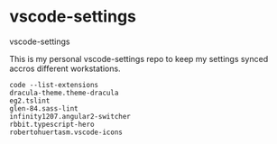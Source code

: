 # vscode-settings
vscode-settings

This is my personal vscode-settings repo to keep my settings synced accros different workstations.

```console
code --list-extensions
dracula-theme.theme-dracula
eg2.tslint
glen-84.sass-lint
infinity1207.angular2-switcher
rbbit.typescript-hero
robertohuertasm.vscode-icons
```
